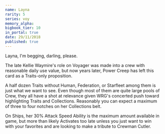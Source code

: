 ```yaml
---
name: Layna
rarity: 5
series: voy
memory_alpha:
bigbook_tier: 10
in_portal: true
date: 29/11/2018
published: true
---
```


Layna, I'm begging, darling, please. 

The late Kellie Waymire's role on Voyager was made into a crew with reasonable daily use value, but now years later, Power Creep has left this card as a Traits-only proposition. 

A half dozen Traits without Human, Federation, or Starfleet among them is just what we want to see. Even though most of them are quite large pools of Crew, they all have a shot at relevance given WRG's concerted push toward highlighting Traits and Collections. Reasonably you can expect a maximum of three to four notches on her Collections belt. 

On Ships, her 30% Attack Speed Ability is the maximum amount available in game, but more than likely Activates too late unless you just want to win with your favorites and are looking to make a tribute to Crewman Cutler.
